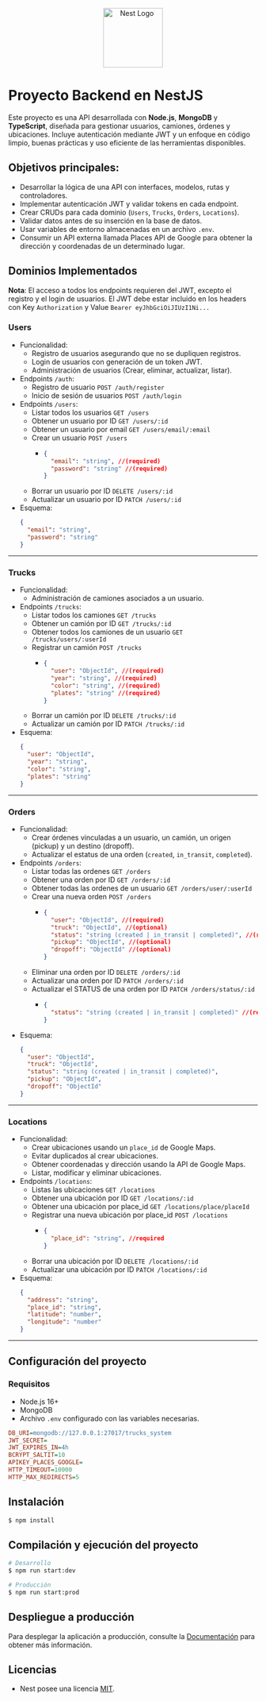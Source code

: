 <p align="center">
  <a href="http://nestjs.com/" target="blank"><img src="https://nestjs.com/img/logo-small.svg" width="120" alt="Nest Logo" /></a>
</p>

[circleci-image]: https://img.shields.io/circleci/build/github/nestjs/nest/master?token=abc123def456
[circleci-url]: https://circleci.com/gh/nestjs/nest

# Proyecto Backend en NestJS

Este proyecto es una API desarrollada con **Node.js**, **MongoDB** y **TypeScript**, diseñada para gestionar usuarios, camiones, órdenes y ubicaciones. Incluye autenticación mediante JWT y un enfoque en código limpio, buenas prácticas y uso eficiente de las herramientas disponibles.

## Objetivos principales:
  - Desarrollar la lógica de una API con interfaces, modelos, rutas y controladores.
  - Implementar autenticación JWT y validar tokens en cada endpoint.
  - Crear CRUDs para cada dominio (`Users`, `Trucks`, `Orders`, `Locations`).
  - Validar datos antes de su inserción en la base de datos.
  - Usar variables de entorno almacenadas en un archivo `.env`.
  - Consumir un API externa llamada Places API de Google para obtener la dirección y coordenadas de un determinado lugar.

## Dominios Implementados

**Nota**: El acceso a todos los endpoints requieren del JWT, excepto el registro y el login de usuarios. El JWT debe estar incluido en los headers con Key `Authorization` y Value `Bearer eyJhbGciOiJIUzI1Ni...`

### **Users**
- Funcionalidad:
  - Registro de usuarios asegurando que no se dupliquen registros.
  - Login de usuarios con generación de un token JWT.
  - Administración de usuarios (Crear, eliminar, actualizar, listar).
- Endpoints `/auth`:
  - Registro de usuario `POST /auth/register`
  - Inicio de sesión de usuarios `POST /auth/login`
- Endpoints `/users`:
  - Listar todos los usuarios `GET /users`
  - Obtener un usuario por ID `GET /users/:id`
  - Obtener un usuario por email `GET /users/email/:email`
  - Crear un usuario `POST /users`
    - ```json
      {
        "email": "string", //(required)
        "password": "string" //(required)
      }
  - Borrar un usuario por ID `DELETE /users/:id`
  - Actualizar un usuario por ID `PATCH /users/:id`
- Esquema:
  ```json
  {
    "email": "string",
    "password": "string"
  }
---
### **Trucks**
- Funcionalidad:
  - Administración de camiones asociados a un usuario.
- Endpoints `/trucks`:
  - Listar todos los camiones `GET /trucks`
  - Obtener un camión por ID `GET /trucks/:id`
  - Obtener todos los camiones de un usuario `GET /trucks/users/:userId`
  - Registrar un camión `POST /trucks`
    - ```json
      {
        "user": "ObjectId", //(required)
        "year": "string", //(required)
        "color": "string", //(required)
        "plates": "string" //(required)
      }
  - Borrar un camión por ID `DELETE /trucks/:id`
  - Actualizar un camión por ID `PATCH /trucks/:id`
- Esquema:
  ```json
  {
    "user": "ObjectId",
    "year": "string",
    "color": "string",
    "plates": "string"
  }
---
### **Orders**
- Funcionalidad:
  - Crear órdenes vinculadas a un usuario, un camión, un origen (pickup) y un destino (dropoff).
  - Actualizar el estatus de una orden (`created`, `in_transit`, `completed`).
- Endpoints `/orders`:
  - Listar todas las ordenes `GET /orders`
  - Obtener una orden por ID `GET /orders/:id`
  - Obtener todas las ordenes de un usuario `GET /orders/user/:userId`
  - Crear una nueva orden `POST /orders`
    - ```json
      {
        "user": "ObjectId", //(required)
        "truck": "ObjectId", //(optional)
        "status": "string (created | in_transit | completed)", //(required)
        "pickup": "ObjectId", //(optional)
        "dropoff": "ObjectId" //(optional)
      }
  - Eliminar una orden por ID `DELETE /orders/:id`
  - Actualizar una orden por ID `PATCH /orders/:id`
  - Actualizar el STATUS de una orden por ID `PATCH /orders/status/:id`
    - ```json
      {
        "status": "string (created | in_transit | completed)" //(required)
      }
- Esquema:
  ```json
  {
    "user": "ObjectId",
    "truck": "ObjectId",
    "status": "string (created | in_transit | completed)",
    "pickup": "ObjectId",
    "dropoff": "ObjectId"
  }
---
### **Locations**
- Funcionalidad:
  - Crear ubicaciones usando un `place_id` de Google Maps.
  - Evitar duplicados al crear ubicaciones.
  - Obtener coordenadas y dirección usando la API de Google Maps.
  - Listar, modificar y eliminar ubicaciones.
- Endpoints `/locations`:
  - Listas las ubicaciones `GET /locations`
  - Obtener una ubicación por ID `GET /locations/:id`
  - Obtener una ubicación por place_id `GET /locations/place/placeId`
  - Registrar una nueva ubicación por place_id `POST /locations`
    - ```json
      {
        "place_id": "string", //required
      }
  - Borrar una ubicación por ID `DELETE /locations/:id`
  - Actualizar una ubicación por ID `PATCH /locations/:id`
- Esquema:
  ```json
  {
    "address": "string",
    "place_id": "string",
    "latitude": "number",
    "longitude": "number"
  }
---
## Configuración del proyecto

### Requisitos
  - Node.js 16+
  - MongoDB
  - Archivo `.env` configurado con las variables necesarias.
```ini
DB_URI=mongodb://127.0.0.1:27017/trucks_system
JWT_SECRET=
JWT_EXPIRES_IN=4h
BCRYPT_SALTIT=10
APIKEY_PLACES_GOOGLE=
HTTP_TIMEOUT=10000
HTTP_MAX_REDIRECTS=5
```

## Instalación

```bash
$ npm install
```

## Compilación y ejecución del proyecto

```bash
# Desarrollo
$ npm run start:dev

# Producción
$ npm run start:prod
```

## Despliegue a producción

Para desplegar la aplicación a producción, consulte la [Documentación](https://docs.nestjs.com/deployment) para obtener más información.

## Licencias

  - Nest posee una licencia [MIT](https://github.com/nestjs/nest/blob/master/LICENSE).
